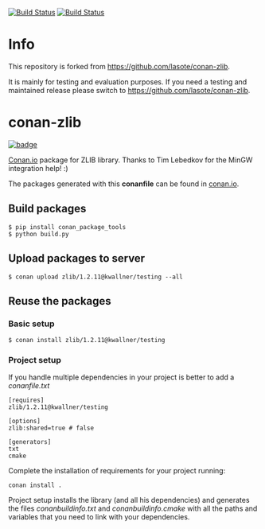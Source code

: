 [![Build Status](https://travis-ci.org/kwallner/conan-zlib.svg)](https://travis-ci.org/kwallner/conan-zlib)
[![Build Status](https://ci.appveyor.com/api/projects/status/github/kwallner/conan-zlib)](https://ci.appveyor.com/project/kwallner/conan-zlib)

# Info

This repository is forked from https://github.com/lasote/conan-zlib. 

It is mainly for testing and evaluation purposes. If you need a testing and maintained release please switch to https://github.com/lasote/conan-zlib. 

# conan-zlib

[![badge](https://img.shields.io/badge/conan.io-zlib%2F1.2.11-green.svg?logo=data:image/png;base64%2CiVBORw0KGgoAAAANSUhEUgAAAA4AAAAOCAMAAAAolt3jAAAA1VBMVEUAAABhlctjlstkl8tlmMtlmMxlmcxmmcxnmsxpnMxpnM1qnc1sn85voM91oM11oc1xotB2oc56pNF6pNJ2ptJ8ptJ8ptN9ptN8p9N5qNJ9p9N9p9R8qtOBqdSAqtOAqtR%2BrNSCrNJ/rdWDrNWCsNWCsNaJs9eLs9iRvNuVvdyVv9yXwd2Zwt6axN6dxt%2Bfx%2BChyeGiyuGjyuCjyuGly%2BGlzOKmzOGozuKoz%2BKqz%2BOq0OOv1OWw1OWw1eWx1eWy1uay1%2Baz1%2Baz1%2Bez2Oe02Oe12ee22ujUGwH3AAAAAXRSTlMAQObYZgAAAAFiS0dEAIgFHUgAAAAJcEhZcwAACxMAAAsTAQCanBgAAAAHdElNRQfgBQkREyOxFIh/AAAAiklEQVQI12NgAAMbOwY4sLZ2NtQ1coVKWNvoc/Eq8XDr2wB5Ig62ekza9vaOqpK2TpoMzOxaFtwqZua2Bm4makIM7OzMAjoaCqYuxooSUqJALjs7o4yVpbowvzSUy87KqSwmxQfnsrPISyFzWeWAXCkpMaBVIC4bmCsOdgiUKwh3JojLgAQ4ZCE0AMm2D29tZwe6AAAAAElFTkSuQmCC)](http://www.conan.io/source/zlib/1.2.11/kwallner/testing)

[Conan.io](https://conan.io) package for ZLIB library. Thanks to Tim Lebedkov for the MinGW integration help! :)

The packages generated with this **conanfile** can be found in [conan.io](https://conan.io/source/zlib/1.2.11/kwallner/testing).

## Build packages

    $ pip install conan_package_tools
    $ python build.py
    
## Upload packages to server

    $ conan upload zlib/1.2.11@kwallner/testing --all
    
## Reuse the packages

### Basic setup

    $ conan install zlib/1.2.11@kwallner/testing
    
### Project setup

If you handle multiple dependencies in your project is better to add a *conanfile.txt*
    
    [requires]
    zlib/1.2.11@kwallner/testing

    [options]
    zlib:shared=true # false
    
    [generators]
    txt
    cmake

Complete the installation of requirements for your project running:</small></span>

    conan install . 

Project setup installs the library (and all his dependencies) and generates the files *conanbuildinfo.txt* and *conanbuildinfo.cmake* with all the paths and variables that you need to link with your dependencies.
